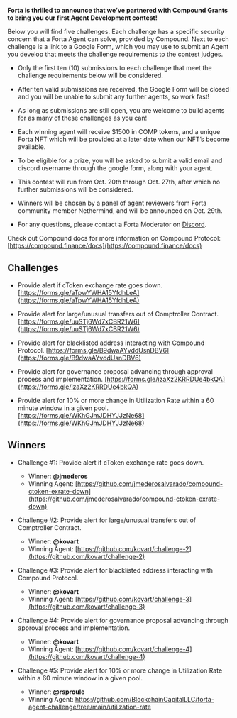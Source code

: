 **Forta is thrilled to announce that we’ve partnered with Compound Grants to bring you our first Agent Development contest!**

Below you will find five challenges. Each challenge has a specific security concern that a Forta Agent can solve, provided by Compound. Next to each challenge is a link to a Google Form, which you may use to submit an Agent you develop that meets the challenge requirements to the contest judges.

- Only the first ten (10) submissions to each challenge that meet the challenge requirements below will be considered.

- After ten valid submissions are received, the Google Form will be closed and you will be unable to submit any further agents, so work fast!

- As long as submissions are still open, you are welcome to build agents for as many of these challenges as you can!

- Each winning agent will receive $1500 in COMP tokens, and a unique Forta NFT which will be provided at a later date when our NFT’s become available.

- To be eligible for a prize, you will be asked to submit a valid email and discord username through the google form, along with your agent.

- This contest will run from Oct. 20th through Oct. 27th, after which no further submissions will be considered.

- Winners will be chosen by a panel of agent reviewers from Forta community member Nethermind, and will be announced on Oct. 29th.

- For any questions, please contact a Forta Moderator on [Discord](https://discord.gg/rsc55DqcCy).

Check out Compound docs for more information on Compound Protocol: [https://compound.finance/docs](https://compound.finance/docs)

## Challenges

- Provide alert if cToken exchange rate goes down. [https://forms.gle/aTpwYWHA15YfdhLeA](https://forms.gle/aTpwYWHA15YfdhLeA)

- Provide alert for large/unusual transfers out of Comptroller Contract. [https://forms.gle/uuSTj6Wd7xCBR21W6](https://forms.gle/uuSTj6Wd7xCBR21W6)

- Provide alert for blacklisted address interacting with Compound Protocol. [https://forms.gle/B9dwaAYvddUsnDBV6](https://forms.gle/B9dwaAYvddUsnDBV6)

- Provide alert for governance proposal advancing through approval process and implementation. [https://forms.gle/izaXz2KRRDUe4bkQA](https://forms.gle/izaXz2KRRDUe4bkQA)

- Provide alert for 10% or more change in Utilization Rate within a 60 minute window in a given pool. [https://forms.gle/WKhGJmJDHYJJzNe68](https://forms.gle/WKhGJmJDHYJJzNe68)

## Winners

- Challenge #1: Provide alert if cToken exchange rate goes down.
    - Winner: **@jmederos**
    - Winning Agent: [https://github.com/jmederosalvarado/compound-ctoken-exrate-down](https://github.com/jmederosalvarado/compound-ctoken-exrate-down)

- Challenge #2: Provide alert for large/unusual transfers out of Comptroller Contract.
    - Winner: **@kovart**
    - Winning Agent: [https://github.com/kovart/challenge-2](https://github.com/kovart/challenge-2)

- Challenge #3: Provide alert for blacklisted address interacting with Compound Protocol.
    - Winner: **@kovart**
    - Winning Agent: [https://github.com/kovart/challenge-3](https://github.com/kovart/challenge-3)

- Challenge #4: Provide alert for governance proposal advancing through approval process and implementation.
    - Winner: **@kovart**
    - Winning Agent: [https://github.com/kovart/challenge-4](https://github.com/kovart/challenge-4)

- Challenge #5: Provide alert for 10% or more change in Utilization Rate within a 60 minute window in a given pool.
    - Winner: **@rsproule**
    - Winning Agent: https://github.com/BlockchainCapitalLLC/forta-agent-challenge/tree/main/utilization-rate
